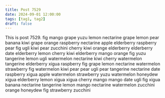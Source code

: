 ```yaml
---
title: Post 7529
date: 2024-09-01 12:00:00
tags: [tag1, tag2]
draft: false
---
```

This is post 7529.
fig
mango
grape
yuzu
lemon
nectarine
grape
lemon
pear
banana
kiwi
grape
orange
raspberry
nectarine
apple
elderberry
raspberry
pear
fig
ugli
kiwi
pear
zucchini
cherry
kiwi
orange
elderberry
elderberry
date
elderberry
lemon
cherry
kiwi
elderberry
mango
orange
fig
yuzu
tangerine
lemon
ugli
watermelon
nectarine
kiwi
cherry
watermelon
tangerine
elderberry
xigua
raspberry
fig
grape
lemon
nectarine
watermelon
strawberry
fig
watermelon
kiwi
pear
pear
ugli
pear
tangerine
nectarine
date
raspberry
xigua
apple
watermelon
strawberry
yuzu
watermelon
honeydew
xigua
elderberry
lemon
xigua
xigua
cherry
mango
mango
date
ugli
fig
xigua
banana
nectarine
tangerine
lemon
mango
nectarine
watermelon
zucchini
orange
honeydew
fig
strawberry
zucchini
